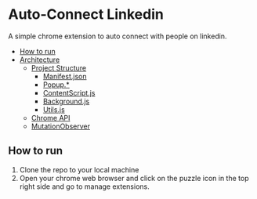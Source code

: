 # Auto-Connect Linkedin

A simple chrome extension to auto connect with people on linkedin.

- [How to run](#how-to-run)
- [Architecture](#architecture)
  - [Project Structure](#project-structure)
    - [Manifest.json](#manifest-json)
    - [Popup.\*](#popup-ext)
    - [ContentScript.js](#content-script)
    - [Background.js](#background-js)
    - [Utils.js](#utils-js)
  - [Chrome API](#chrome-api)
  - [MutationObserver](#mutation-observer)

## How to run

1. Clone the repo to your local machine
2. Open your chrome web browser and click on the puzzle icon in the top right side and go to manage extensions.
